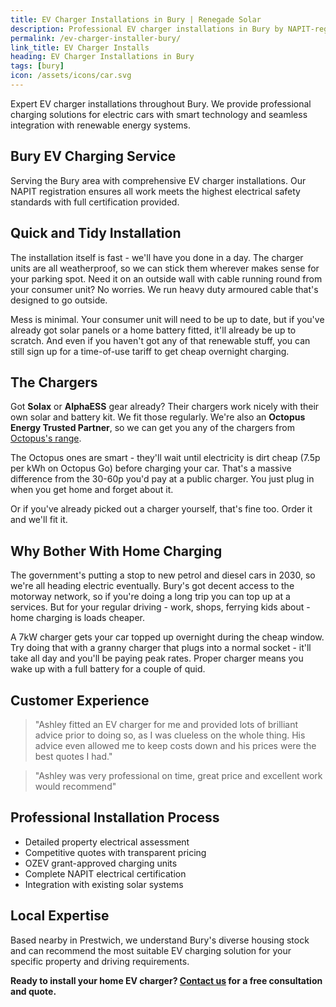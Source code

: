 ```yaml
---
title: EV Charger Installations in Bury | Renegade Solar
description: Professional EV charger installations in Bury by NAPIT-registered electrician. Smart charging solutions with competitive pricing.
permalink: /ev-charger-installer-bury/
link_title: EV Charger Installs
heading: EV Charger Installations in Bury
tags: [bury]
icon: /assets/icons/car.svg
---
```


Expert EV charger installations throughout Bury. We provide professional charging solutions for electric cars with smart technology and seamless integration with renewable energy systems.

## Bury EV Charging Service

Serving the Bury area with comprehensive EV charger installations. Our NAPIT registration ensures all work meets the highest electrical safety standards with full certification provided.

## Quick and Tidy Installation

The installation itself is fast - we'll have you done in a day. The charger units are all weatherproof, so we can stick them wherever makes sense for your parking spot. Need it on an outside wall with cable running round from your consumer unit? No worries. We run heavy duty armoured cable that's designed to go outside.

Mess is minimal. Your consumer unit will need to be up to date, but if you've already got solar panels or a home battery fitted, it'll already be up to scratch. And even if you haven't got any of that renewable stuff, you can still sign up for a time-of-use tariff to get cheap overnight charging.

## The Chargers

Got **Solax** or **AlphaESS** gear already? Their chargers work nicely with their own solar and battery kit. We fit those regularly. We're also an **Octopus Energy Trusted Partner**, so we can get you any of the chargers from [Octopus's range](https://octopus.energy/get-an-ev-charger/).

The Octopus ones are smart - they'll wait until electricity is dirt cheap (7.5p per kWh on Octopus Go) before charging your car. That's a massive difference from the 30-60p you'd pay at a public charger. You just plug in when you get home and forget about it.

Or if you've already picked out a charger yourself, that's fine too. Order it and we'll fit it.

## Why Bother With Home Charging

The government's putting a stop to new petrol and diesel cars in 2030, so we're all heading electric eventually. Bury's got decent access to the motorway network, so if you're doing a long trip you can top up at a services. But for your regular driving - work, shops, ferrying kids about - home charging is loads cheaper.

A 7kW charger gets your car topped up overnight during the cheap window. Try doing that with a granny charger that plugs into a normal socket - it'll take all day and you'll be paying peak rates. Proper charger means you wake up with a full battery for a couple of quid.

## Customer Experience

> "Ashley fitted an EV charger for me and provided lots of brilliant advice prior to doing so, as I was clueless on the whole thing. His advice even allowed me to keep costs down and his prices were the best quotes I had."

> "Ashley was very professional on time, great price and excellent work would recommend"

## Professional Installation Process

- Detailed property electrical assessment
- Competitive quotes with transparent pricing
- OZEV grant-approved charging units
- Complete NAPIT electrical certification
- Integration with existing solar systems

## Local Expertise

Based nearby in Prestwich, we understand Bury's diverse housing stock and can recommend the most suitable EV charging solution for your specific property and driving requirements.

**Ready to install your home EV charger? [Contact us](/contact/) for a free consultation and quote.**
